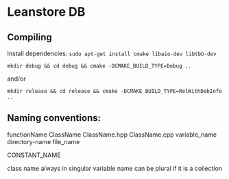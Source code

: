 # Leanstore DB
## Compiling
Install dependencies:
`sudo apt-get install cmake libaio-dev libtbb-dev`

`mkdir debug && cd debug && cmake -DCMAKE_BUILD_TYPE=Debug ..`

and/or

`mkdir release && cd release && cmake -DCMAKE_BUILD_TYPE=RelWithDebInfo ..`

## Naming conventions:
functionName
ClassName
ClassName.hpp
ClassName.cpp
variable_name
directory-name
file_name

CONSTANT_NAME

class name always in singular
variable name can be plural if it is a collection
